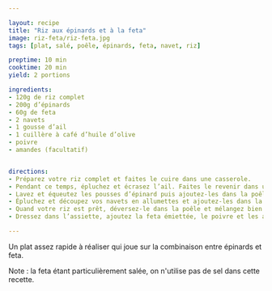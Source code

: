 ```yaml
---

layout: recipe
title: "Riz aux épinards et à la feta"
image: riz-feta/riz-feta.jpg
tags: [plat, salé, poêle, épinards, feta, navet, riz]

preptime: 10 min
cooktime: 20 min
yield: 2 portions

ingredients:
- 120g de riz complet
- 200g d’épinards 
- 60g de feta
- 2 navets
- 1 gousse d’ail 
- 1 cuillère à café d’huile d’olive
- poivre
- amandes (facultatif) 


directions:
- Préparez votre riz complet et faites le cuire dans une casserole.
- Pendant ce temps, épluchez et écrasez l’ail. Faites le revenir dans une poêle avec un peu d’huile d’olive en ne cessant de remuer pour éviter de le brûler.
- Lavez et équeutez les pousses d’épinard puis ajoutez-les dans la poêle. Mélangez bien avec l’ail.
- Épluchez et découpez vos navets en allumettes et ajoutez-les dans la poêle pour les saisir.
- Quand votre riz est prêt, déversez-le dans la poêle et mélangez bien le tout. 
- Dressez dans l’assiette, ajoutez la feta émiettée, le poivre et les amandes.

---
```


Un plat assez rapide à réaliser qui joue sur la combinaison entre épinards et feta.

Note&nbsp;: la feta étant particulièrement salée, on n'utilise pas de sel dans cette recette.